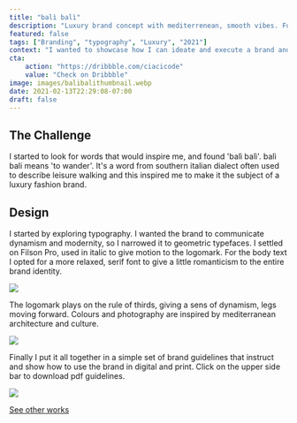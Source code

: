 ```yaml
---
title: "balì balì"
description: "Luxury brand concept with mediterrenean, smooth vibes. Full brand guidelines included. "
featured: false
tags: ["Branding", "typography", "Luxury", "2021"]
context: "I wanted to showcase how I can ideate and execute a brand and its guidelines, so I embarked on a journey of type and colour exploration."
cta:
    action: "https://dribbble.com/ciacicode"
    value: "Check on Dribbble"
image: images/balibalithumbnail.webp
date: 2021-02-13T22:29:08-07:00
draft: false
---
```


## The Challenge

I started to look for words that would inspire me, and found 'balì balì'. balì bali means 'to wander'. It's a word from southern italian dialect often used to describe leisure walking and this inspired me to make it the subject of a luxury fashion brand.

## Design

I started by exploring typography. I wanted the brand to communicate dynamism and modernity, so I narrowed it to geometric typefaces. I settled on Filson Pro, used in italic to give motion to the logomark. For the body text I opted for a more relaxed, serif font to give a little romanticism to the entire brand identity.

![](/images/works/balibali/Typography.webp)


The logomark plays on the rule of thirds, giving a sens of dynamism, legs moving forward. Colours and photography are inspired by mediterranean architecture and culture.


![](/images/works/balibali/Logo.webp)

Finally I put it all together in a simple set of brand guidelines that instruct and show how to use the brand in digital and print.
Click on the upper side bar to download pdf guidelines.

![](/images/works/balibali/LuxuryBrandBaliBali.webp)

[See other works](/posts)


